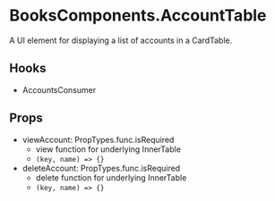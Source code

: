 # BooksComponents.AccountTable

A UI element for displaying a list of accounts in a CardTable.

## Hooks

* AccountsConsumer

## Props

* viewAccount: PropTypes.func.isRequired
   * view function for underlying InnerTable
   * ```(key, name) => {}```
* deleteAccount: PropTypes.func.isRequired
   * delete function for underlying InnerTable
   * ```(key, name) => {}```